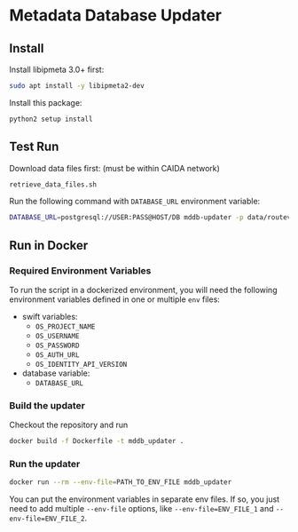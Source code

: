 # Metadata Database Updater

## Install

Install libipmeta 3.0+ first:
```bash
sudo apt install -y libipmeta2-dev
```

Install this package:
```bash
python2 setup install
```

## Test Run

Download data files first: (must be within CAIDA network)
```bash 
retrieve_data_files.sh
```

Run the following command with `DATABASE_URL` environment variable:
```bash
DATABASE_URL=postgresql://USER:PASS@HOST/DB mddb-updater -p data/routeviews-rv2-latest.pfx2as.gz -c data/country_codes.csv -r data/ne_10m_admin_1.regions.v3.0.0.processed.polygons.csv.gz -C data/gadm.counties.v2.0.processed.polygons.csv.gz -b data/netacq-4-blocks.latest.csv.gz -l data/netacq-4-locations.latest.csv.gz -P data/netacq-4-polygons.latest.csv.gz
```

## Run in Docker

### Required Environment Variables

To run the script in a dockerized environment, you will need the following environment variables defined in one or multiple `env` files:

- swift variables:
  - `OS_PROJECT_NAME`
  - `OS_USERNAME`
  - `OS_PASSWORD`
  - `OS_AUTH_URL`
  - `OS_IDENTITY_API_VERSION`
- database variable:
  - `DATABASE_URL`

### Build the updater

Checkout the repository and run

``` bash
docker build -f Dockerfile -t mddb_updater .
```

### Run the updater

```bash
docker run --rm --env-file=PATH_TO_ENV_FILE mddb_updater
```

You can put the environment variables in separate env files. If so, you just need to add multiple `--env-file` options, 
like `--env-file=ENV_FILE_1` and `--env-file=ENV_FILE_2`.

